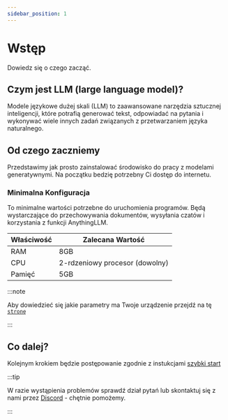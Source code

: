 ```yaml
---
sidebar_position: 1
---
```



# Wstęp

Dowiedz się o czego zacząć. 

## Czym jest LLM (large language model)?

Modele językowe dużej skali (LLM) to zaawansowane narzędzia sztucznej inteligencji, które potrafią generować tekst, odpowiadać na pytania i wykonywać wiele innych zadań związanych z przetwarzaniem języka naturalnego.

## Od czego zaczniemy

Przedstawimy jak prosto zainstalować środowisko do pracy z modelami generatywnymi. 
Na początku bedzię potrzebny Ci dostęp do internetu.

### Minimalna Konfiguracja

To minimalne wartości potrzebne do uruchomienia programów. Będą wystarczające do przechowywania dokumentów, wysyłania czatów i korzystania z funkcji AnythingLLM.

| Właściwość | Zalecana Wartość       |
|------------|------------------------|
| RAM        | 8GB                    |
| CPU        | 2-rdzeniowy procesor (dowolny) |
| Pamięć     | 5GB                    |

:::note

Aby dowiedzieć się jakie parametry ma Twoje urządzenie przejdź na tę [`stronę`](/docs/wprowadzenie/specyfikacja)

:::

## Co dalej?

Kolejnym krokiem będzie postępowanie zgodnie z instukcjami [szybki start](/docs/wprowadzenie/instalacja)

:::tip

W razie wystąpienia problemów sprawdź dział pytań lub skontaktuj się z nami przez [Discord](https://discord.gg/ZJwCMrxwT7) - chętnie pomożemy.

:::